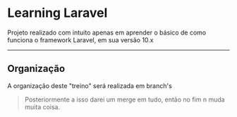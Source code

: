 # Learning Laravel

Projeto realizado com intuito apenas em aprender o básico de como funciona o framework Laravel, em sua versão 10.x

---
## Organização

A organização deste "treino" será realizada em branch's

> Posteriormente a isso darei um merge em tudo, então no fim n muda muita coisa. 
